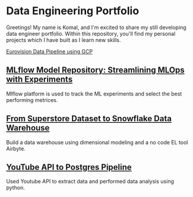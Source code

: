 # Data Engineering Portfolio
Greetings! My name is Komal, and I'm excited to share my still developing data engineer portfolio. Within this repository, you'll find my personal projects which I have built as I learn new skills.

<a href="https://github.com/Akomal/Eurovision-Data-Pipeline-using-GCP">Eurovision Data Pipeline using GCP</a>



<h2><a href="https://github.com/Akomal/Mlflow-Experiments">MLflow Model Repository: Streamlining MLOps with Experiments</a></h2>
Mlflow platform is used to track the ML experiments and select the best performing metrices.

<h2><a href="https://github.com/Akomal/From-Superstore-Dataset-to-Snowflake-Data-Warehouse">From Superstore Dataset to Snowflake Data Warehouse</a></h2>
Build a data warehouse using dimensional modeling and a no code EL tool Airbyte.
<h2><a href="https://github.com/Akomal/YouTube-API-to-Postgres-Pipeline">YouTube API to Postgres Pipeline</a></h2>
Used Youtube API to extract data and performed data analysis using python.
